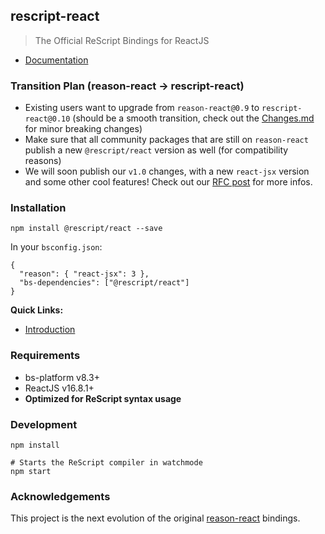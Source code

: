 ## rescript-react 

> The Official ReScript Bindings for ReactJS

- [Documentation](https://rescript-lang.org/docs/react/latest/introduction)

### Transition Plan (reason-react -> rescript-react)

- Existing users want to upgrade from `reason-react@0.9` to `rescript-react@0.10` (should be a smooth transition, check out the [Changes.md](./Changes.md) for minor breaking changes)
- Make sure that all community packages that are still on `reason-react` publish a new `@rescript/react` version as well (for compatibility reasons)
- We will soon publish our `v1.0` changes, with a new `react-jsx` version and some other cool features! Check out our [RFC post](https://forum.rescript-lang.org/t/rfc-rescript-react/901) for more infos.

### Installation

```
npm install @rescript/react --save
```

In your `bsconfig.json`:

```
{
  "reason": { "react-jsx": 3 },
  "bs-dependencies": ["@rescript/react"]
}
```

**Quick Links:**

- [Introduction](https://rescript-lang.org/docs/react/latest/introduction)

### Requirements

- bs-platform v8.3+
- ReactJS v16.8.1+
- **Optimized for ReScript syntax usage**

### Development

```
npm install

# Starts the ReScript compiler in watchmode
npm start
```

### Acknowledgements

This project is the next evolution of the original [reason-react](https://github.com/reasonml/reason-react) bindings.
